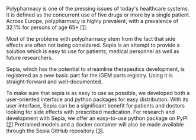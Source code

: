 Polypharmacy is one of the pressing issues of today's healthcare systems. It is defined as the concurrent use of five drugs or more by a single patient. Across Europe, polypharmacy is highly prevalent, with a prevalence of 32.1% for persons of age 65+ [[1]].

Most of the problems with polypharmacy stem from the fact that side effects are often not being considered. Sepia is an attempt to provide a solution which is easy to use for patients, medical personnel as well as future researchers.

Sepia, which has the potential to streamline therapeutics development, is registered as a new basic part for the iGEM parts registry. Using it is straight-forward and well-documented.

To make sure that sepia is as easy to use as possible, we developed both a user-oriented interface and python packages for easy distribution. With its user interface, Sepia can be a significant benefit for patients and doctors looking for side effects with prescribed medication. For research and development with Sepia, we offer an easy-to-use python package on PyPI [[2]].Pretrained models and a docker container will also be made available through the Sepia GitHub repository [[3]].


[1]: https://doi.org/10.1016/j.archger.2018.06.018

[2]: https://pypi.org/project/TODO/

[3]: https://github.com/Bioinformatics-Munich-Student-Lab/sepia